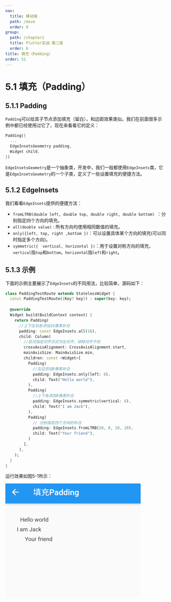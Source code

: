```yaml
---
nav:
  title: 移动端
  path: /move
  order: 9
group:
  path: /chapter1
  title: Flutter实战·第二版
  order: 6
title: 填充（Padding）
order: 51
---
```


# 5.1 填充（Padding）

## 5.1.1 Padding

`Padding`可以给其子节点添加填充（留白），和边距效果类似。我们在前面很多示例中都已经使用过它了，现在来看看它的定义：

```dart
Padding({
  ...
  EdgeInsetsGeometry padding,
  Widget child,
})
```

`EdgeInsetsGeometry`是一个抽象类，开发中，我们一般都使用`EdgeInsets`类，它是`EdgeInsetsGeometry`的一个子类，定义了一些设置填充的便捷方法。

## 5.1.2 EdgeInsets

我们看看`EdgeInsets`提供的便捷方法：

- `fromLTRB(double left, double top, double right, double bottom) `：分别指定四个方向的填充。
- `all(double value)` : 所有方向均使用相同数值的填充。
- `only({left, top, right ,bottom })`：可以设置具体某个方向的填充(可以同时指定多个方向)。
- `symmetric({  vertical, horizontal })`：用于设置对称方向的填充，`vertical`指`top`和`bottom`，`horizontal`指`left`和`right`。

## 5.1.3 示例

下面的示例主要展示了`EdgeInsets`的不同用法，比较简单，源码如下：

```dart
class PaddingTestRoute extends StatelessWidget {
  const PaddingTestRoute({Key? key}) : super(key: key);

  @override
  Widget build(BuildContext context) {
    return Padding(
      //上下左右各添加16像素补白
      padding: const EdgeInsets.all(16),
      child: Column(
        //显式指定对齐方式为左对齐，排除对齐干扰
        crossAxisAlignment: CrossAxisAlignment.start,
        mainAxisSize: MainAxisSize.min,
        children: const <Widget>[
          Padding(
            //左边添加8像素补白
            padding: EdgeInsets.only(left: 8),
            child: Text("Hello world"),
          ),
          Padding(
            //上下各添加8像素补白
            padding: EdgeInsets.symmetric(vertical: 8),
            child: Text("I am Jack"),
          ),
          Padding(
            // 分别指定四个方向的补白
            padding: EdgeInsets.fromLTRB(20, 0, 20, 20),
            child: Text("Your friend"),
          )
        ],
      ),
    );
  }
}

```

运行效果如图5-1所示：

![图5-1](./assets/5-1.239dadc0.png)
